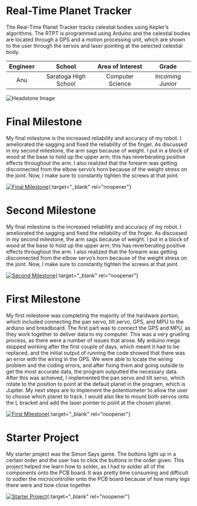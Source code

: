 ﻿# Real-Time Planet Tracker
The Real-Time Planet Tracker tracks celestial bodies using Kepler’s algorithms. The RTPT is programmed using Arduino and the celestial bodies are located through a GPS and a motion processing unit, which are shown to the user through the servos and laser pointing at the selected celestial body.

| **Engineer** | **School** | **Area of Interest** | **Grade** |
|:--:|:--:|:--:|:--:|
| Anu | Saratoga High School | Computer Science | Incoming Junior

![Headstone Image](https://lh3.googleusercontent.com/pw/AM-JKLWOE_bWAj9twGssXxUG27Ftw0bwxgn-iafSzjxQ0Uu52ZZpJRw2lnKLgeU_ImVyBurHE6haYbYiNBKq_NpijfUcmvh5ljUwxhtbIEbumTs58MUYXCXgAETFNA0ui6goKovzMg9ULKHzh6mYEWLOX6z3=w1466-h1464-no?authuser=0)
  
# Final Milestone
My final milestone is the increased reliability and accuracy of my robot. I ameliorated the sagging and fixed the reliability of the finger. As discussed in my second milestone, the arm sags because of weight. I put in a block of wood at the base to hold up the upper arm; this has reverberating positive effects throughout the arm. I also realized that the forearm was getting disconnected from the elbow servo’s horn because of the weight stress on the joint. Now, I make sure to constantly tighten the screws at that joint. 

[![Final Milestone](https://res.cloudinary.com/marcomontalbano/image/upload/v1612573869/video_to_markdown/images/youtube--F7M7imOVGug-c05b58ac6eb4c4700831b2b3070cd403.jpg )](https://www.youtube.com/watch?v=F7M7imOVGug&feature=emb_logo "Final Milestone"){:target="_blank" rel="noopener"}

# Second Milestone
My final milestone is the increased reliability and accuracy of my robot. I ameliorated the sagging and fixed the reliability of the finger. As discussed in my second milestone, the arm sags because of weight. I put in a block of wood at the base to hold up the upper arm; this has reverberating positive effects throughout the arm. I also realized that the forearm was getting disconnected from the elbow servo’s horn because of the weight stress on the joint. Now, I make sure to constantly tighten the screws at that joint.

[![Second Milestone](https://res.cloudinary.com/marcomontalbano/image/upload/v1612574014/video_to_markdown/images/youtube--y3VAmNlER5Y-c05b58ac6eb4c4700831b2b3070cd403.jpg)](https://www.youtube.com/watch?v=y3VAmNlER5Y&feature=emb_logo "Second Milestone"){:target="_blank" rel="noopener"}
# First Milestone
  
My first milestone was completing the majority of the hardware portion, which included connecting the pan servo, tilt servo, GPS, and MPU to the arduino and breadboard. The first part was to connect the GPS and MPU, as they work together to deliver data to my computer. This was a very grueling process, as there were a number of issues that arose. My arduino mega stopped working after the first couple of days, which meant it had to be replaced, and the initial output of running the code showed that there was an error with the wiring in the GPS. We were able to locate the wiring problem and the coding errors, and after fixing them and going outside to get the most accurate data, the program outputted the necessary data. After this was achieved, I implemented the pan servo and tilt servo, which rotate to the position to point at the default planet in the program, which is Jupiter. My next steps are to implement the potentiometer to allow the user to choose which planet to track. I would also like to mount both servos onto the L bracket and add the laser pointer to point at the chosen planet.


[![First Milestone](https://res.cloudinary.com/marcomontalbano/image/upload/v1612574117/video_to_markdown/images/youtube--CaCazFBhYKs-c05b58ac6eb4c4700831b2b3070cd403.jpg)](https://www.youtube.com/watch?v=CaCazFBhYKs "First Milestone"){:target="_blank" rel="noopener"}
# Starter Project
  

My starter project was the Simon Says game. The buttons light up in a certain order and the user has to click the buttons in the order given. This project helped me learn how to solder, as I had to solder all of the components onto the PCB board. It was pretty time consuming and difficult to sodler the microcontroller onto the PCB board because of how many legs there were and how close together.

[![Starter Project](https://i.ytimg.com/vi/hjrZfWrw32Q/sddefault.jpg)](https://www.youtube.com/watch?v=hjrZfWrw32Q&t=1s "Starter Project"){:target="_blank" rel="noopener"}
